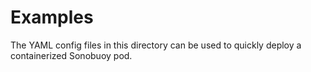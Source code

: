 # Examples

The YAML config files in this directory can be used to quickly deploy a containerized Sonobuoy pod.
